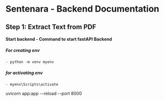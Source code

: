 # Sentenara - Backend Documentation


## Step 1: Extract Text from PDF 

#### Start backend - Command to start fastAPI Backend


##### For creating env
    - python -m venv myenv
##### for activating env
    - myenv\Scripts\activate
uvicorn app:app --reload --port 8000